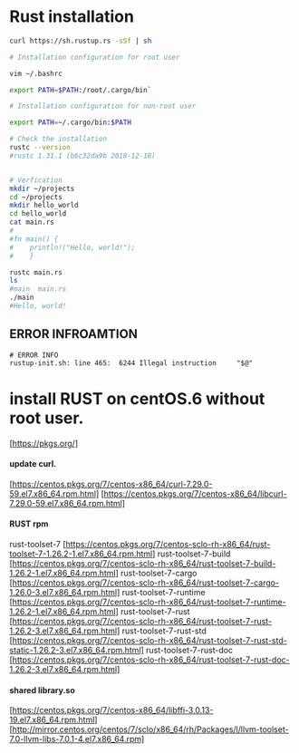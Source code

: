 # Rust installation
```bash
curl https://sh.rustup.rs -sSf | sh

# Installation configuration for root user 

vim ~/.bashrc

export PATH=$PATH:/root/.cargo/bin`

# Installation configuration for non-root user 

export PATH=~/.cargo/bin:$PATH

# Check the installation
rustc --version
#rustc 1.31.1 (b6c32da9b 2018-12-18)


# Verfication
mkdir ~/projects
cd ~/projects
mkdir hello_world
cd hello_world 
cat main.rs    
#
#fn main() {
#    println!("Hello, world!");
#    }

rustc main.rs 
ls
#main  main.rs
./main 
#Hello, world!

```


## ERROR INFROAMTION
```
# ERROR INFO
rustup-init.sh: line 465:  6244 Illegal instruction     "$@"

```




# install RUST on centOS.6 without root user.

[https://pkgs.org/]
#### update curl.
[https://centos.pkgs.org/7/centos-x86_64/curl-7.29.0-59.el7.x86_64.rpm.html]
[https://centos.pkgs.org/7/centos-x86_64/libcurl-7.29.0-59.el7.x86_64.rpm.html]

#### RUST rpm
rust-toolset-7 [https://centos.pkgs.org/7/centos-sclo-rh-x86_64/rust-toolset-7-1.26.2-1.el7.x86_64.rpm.html]
rust-toolset-7-build [https://centos.pkgs.org/7/centos-sclo-rh-x86_64/rust-toolset-7-build-1.26.2-1.el7.x86_64.rpm.html]
rust-toolset-7-cargo [https://centos.pkgs.org/7/centos-sclo-rh-x86_64/rust-toolset-7-cargo-1.26.0-3.el7.x86_64.rpm.html]
rust-toolset-7-runtime [https://centos.pkgs.org/7/centos-sclo-rh-x86_64/rust-toolset-7-runtime-1.26.2-1.el7.x86_64.rpm.html]
rust-toolset-7-rust [https://centos.pkgs.org/7/centos-sclo-rh-x86_64/rust-toolset-7-rust-1.26.2-3.el7.x86_64.rpm.html]
rust-toolset-7-rust-std [https://centos.pkgs.org/7/centos-sclo-rh-x86_64/rust-toolset-7-rust-std-static-1.26.2-3.el7.x86_64.rpm.html]
rust-toolset-7-rust-doc [https://centos.pkgs.org/7/centos-sclo-rh-x86_64/rust-toolset-7-rust-doc-1.26.2-3.el7.x86_64.rpm.html]

#### shared library.so
[https://centos.pkgs.org/7/centos-x86_64/libffi-3.0.13-19.el7.x86_64.rpm.html]
[http://mirror.centos.org/centos/7/sclo/x86_64/rh/Packages/l/llvm-toolset-7.0-llvm-libs-7.0.1-4.el7.x86_64.rpm]
